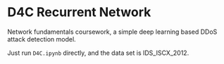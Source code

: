 # D4C Recurrent Network

Network fundamentals coursework, a simple deep learning based DDoS attack detection model. 

Just run ```D4C.ipynb``` directly, and the data set is IDS_ISCX_2012.
